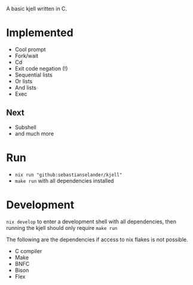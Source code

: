 A basic kjell written in C.

# Implemented

+ Cool prompt
+ Fork/wait
+ Cd
+ Exit code negation (!)
+ Sequential lists
+ Or lists
+ And lists
+ Exec

## Next

+ Subshell
+ and much more

# Run
+ `nix run "github:sebastianselander/kjell"`
+ `make run` with all dependencies installed

# Development

`nix develop` to enter a development shell with all dependencies, then running
the kjell should only require `make run`

The following are the dependencies if access to nix flakes is not possible.
+ C compiler
+ Make
+ BNFC
+ Bison
+ Flex

